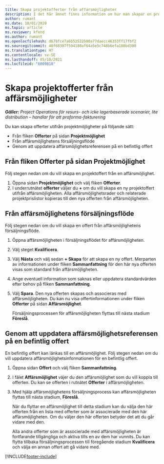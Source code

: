 ```yaml
---
title: Skapa projektofferter från affärsmöjligheter
description: I det här ämnet finns information om hur man skapar en projektoffert från en affärsmöjlighet.
author: rumant
ms.date: 10/01/2020
ms.topic: article
ms.reviewer: kfend
ms.author: rumant
ms.openlocfilehash: d678fce7a6b52522500a77daecc46353ff17fbf2
ms.sourcegitcommit: 40f68387f594180af64a5e5c748b6efa188bd300
ms.translationtype: HT
ms.contentlocale: sv-SE
ms.lasthandoff: 05/10/2021
ms.locfileid: "6009818"
---
```

# <a name="create-project-quotes-from-opportunities"></a>Skapa projektofferter från affärsmöjligheter

_**Gäller:** Project Operations för resurs- och icke lagerbaserade scenarier, lite distribution – handlar för att proforma-fakturering_

Du kan skapa offerter utifrån projektmöjligheter på följande sätt:

- Från fliken **Offerter** på sidan **Projektmöjlighet**
- Från affärsmöjlighetens försäljningsflöde
- Genom att uppdatera affärsmöjlighetsreferensen på en befintlig offert

## <a name="from-the-quotes-tab-of-the-project-opportunity-page"></a>Från fliken Offerter på sidan Projektmöjlighet

Följ stegen nedan om du vill skapa en projektoffert från en affärsmöjlighet.

1. Öppna sidan **Projektmöjlighet** och välj fliken **Offerter**. 
2. I underrutnätet **offerter** väljer du **+** om du vill skapa en ny projektoffert utifrån affärsmöjligheten. Alla affärsmöjlighetsrader och relaterade projektprislistor kopieras till den nya offerten från affärsmöjligheten.

## <a name="from-the-opportunity-sales-process-flow"></a>Från affärsmöjlighetens försäljningsflöde

Följ stegen nedan om du vill skapa en offert från affärsmöjlighetens försäljningsflöde.

1. Öppna affärsmöjligheten i försäljningsflödet för affärsmöjligheten.
2. Välj steget **Kvalificera**. 
3. Välj **Nästa** och välj sedan **+ Skapa** för att skapa en ny offert. Merparten av informationen under fliken **Sammanfattning** för den här nya offerten visas som standard från affärsmöjligheten. 
4. Ange eventuell information som saknas eller uppdatera standardvärden efter behov på fliken **Sammanfattning**.
5. Välj **Spara**. Den nya offerten skapas och associeras med affärsmöjligheten. Du kan nu visa offertinformationen under fliken **Offerter** på sidan **Affärsmöjlighet**. 

   Försäljningsprocessen för affärsmöjligheten flyttas till nästa stadium **Föreslå**.


## <a name="by-updating-the-opportunity-reference-on-an-existing-quote"></a>Genom att uppdatera affärsmöjlighetsreferensen på en befintlig offert

En befintlig offert kan länkas till en affärsmöjlighet. Följ stegen nedan om du vill uppdatera affärsmöjlighetsinformationen för en befintlig offert.

1. Öppna sidan **Offert** och välj fliken **Sammanfattning**.
2. I fälet **Affärsmöjlighet** väjer du den affärsmöjlighet som du vill koppla till offerten. Du kan se offerten i rutnätet **Offerter** i affärsmöjligheten. 
3. Med hjälp affärsmöjlighetens försäljningsprocess kan affärsmöjligheten flyttas till nästa stadium, **Föreslå**. 

   När du flyttar en affärsmöjlighet till detta stadium kan du välja den här offerten från en lista med offerter som är associerade med den här affärsmöjligheten. Om du väljer den här offerten betyder det att du går vidare med den.

   Alla andra offerter som är associerade med affärsmöjligheten är fortfarande tillgängliga och aktiva tills en av dem har vunnits. Du kan flytta tillbaka försäljningsprocessen till föregående stadium **Kvalificera** och välja en annan offert att gå vidare med.


[!INCLUDE[footer-include](../includes/footer-banner.md)]